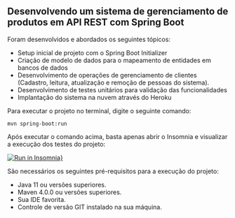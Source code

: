 <h2>Desenvolvendo um sistema de gerenciamento de produtos em API REST com Spring Boot</h2>

Foram desenvolvidos e abordados os seguintes tópicos:

* Setup inicial de projeto com o Spring Boot Initializer
* Criação de modelo de dados para o mapeamento de entidades em bancos de dados
* Desenvolvimento de operações de gerenciamento de clientes (Cadastro, leitura, atualização e remoção de pessoas do sistema).
* Desenvolvimento de testes unitários para validação das funcionalidades
* Implantação do sistema na nuvem através do Heroku

Para executar o projeto no terminal, digite o seguinte comando:

```shell script
mvn spring-boot:run 
```

Após executar o comando acima, basta apenas abrir o Insomnia e visualizar a execução dos testes do projeto:

[![Run in Insomnia}](https://insomnia.rest/images/run.svg)](https://insomnia.rest/run/?label=Teste%20API&uri=https%3A%2F%2Fraw.githubusercontent.com%2FFelipendev%2Fcontrole-de-mercadoria-api%2Fmain%2FInsomnia.json)




São necessários os seguintes pré-requisitos para a execução do projeto:

* Java 11 ou versões superiores.
* Maven 4.0.0 ou versões superiores.
* Sua IDE favorita.
* Controle de versão GIT instalado na sua máquina.




